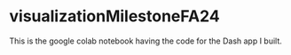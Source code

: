# visualizationMilestoneFA24
This is the google colab notebook having the code for the Dash app I built.

